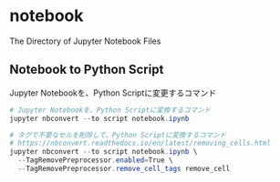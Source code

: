 # notebook

The Directory of Jupyter Notebook Files

## Notebook to Python Script

Jupyter Notebookを、Python Scriptに変更するコマンド

```powershell
# Jupyter Notebookを、Python Scriptに変換するコマンド
jupyter nbconvert --to script notebook.ipynb

# タグで不要なセルを削除して、Python Scriptに変換するコマンド
# https://nbconvert.readthedocs.io/en/latest/removing_cells.html
jupyter nbconvert --to script notebook.ipynb \
  --TagRemovePreprocessor.enabled=True \
  --TagRemovePreprocessor.remove_cell_tags remove_cell
```
